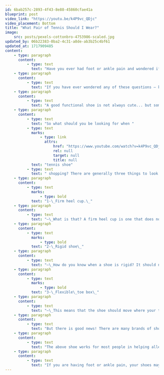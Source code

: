 ```yaml
---
id: 6bab257c-2893-4f43-8e88-45860cfae41a
blueprint: post
video_link: "https://youtu.be/k4P9vc_QDjc"
video_placement: Bottom
title: "What Pair of Tennis Should I Wear?"
image:
    src: posts/pexels-cottonbro-4753986-scaled.jpg
updated_by: 06b22383-0ba2-4c31-a8de-ab3b25c4bf61
updated_at: 1717909485
content:
    - type: paragraph
      content:
          - type: text
            text: "Have you ever had foot or ankle pain and wondered if your shoes are the problem? Do you feel like your foot hurts more with a certain pair of shoes and not others?\_"
    - type: paragraph
      content:
          - type: text
            text: "If you have ever wondered any of these questions – keep on reading!\_"
    - type: paragraph
      content:
          - type: text
            text: "A good functional shoe is not always cute... but sometimes when you are in pain that not so cute but functional shoe will help you get to where you want to be.\_"
    - type: paragraph
      content:
          - type: text
            text: "So what should you be looking for when "
          - type: text
            marks:
                - type: link
                  attrs:
                      href: "https://www.youtube.com/watch?v=k4P9vc_QDjc"
                      rel: null
                      target: null
                      title: null
            text: "tennis shoe"
          - type: text
            text: " shopping? There are generally three things to look for:\_"
    - type: paragraph
      content:
          - type: text
            marks:
                - type: bold
            text: "1-\_Firm heel cup.\_"
    - type: paragraph
      content:
          - type: text
            text: "–\_What is that? A firm heel cup is one that does not easily collapse when pressed side to side\_"
    - type: paragraph
      content:
          - type: text
            marks:
                - type: bold
            text: "2-\_Rigid shoe\_"
    - type: paragraph
      content:
          - type: text
            text: "–\_How do you know when a shoe is rigid? It should not be able to twist like a towel and should not move in the arch.\_"
    - type: paragraph
      content:
          - type: text
            marks:
                - type: bold
            text: "3-\_Flexible\_toe box\_"
    - type: paragraph
      content:
          - type: text
            text: "–\_This means that the shoe should move where your toes sit\_"
    - type: paragraph
      content:
          - type: text
            text: "But there is good news! There are many brands of shoes that carry a good functional shoe – that can look great as well!\_"
    - type: paragraph
      content:
          - type: text
            text: "The above shoe works for most people in helping alleviate foot and ankle pain. However, every person and every foot is different.\_"
    - type: paragraph
      content:
          - type: text
            text: "If you are having foot or ankle pain, your shoes may be the problem! Come in today for an evaluation and I can help determine if your shoes are right for you. If they are not, I can point you in the right direction for choosing the right pair of tennis shoes for you!\_"
---
```

